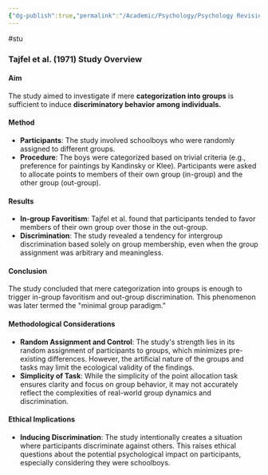 ```yaml
---
{"dg-publish":true,"permalink":"/Academic/Psychology/Psychology Revision/Study/Tajfel et al (1971)/"}
---
```


#stu 
### Tajfel et al. (1971) Study Overview

#### Aim

The study aimed to investigate if mere **categorization into groups** is sufficient to induce **discriminatory behavior among individuals.**

#### Method
- **Participants**: The study involved schoolboys who were randomly assigned to different groups.
- **Procedure**: The boys were categorized based on trivial criteria (e.g., preference for paintings by Kandinsky or Klee). Participants were asked to allocate points to members of their own group (in-group) and the other group (out-group).

#### Results
- **In-group Favoritism**: Tajfel et al. found that participants tended to favor members of their own group over those in the out-group.
- **Discrimination**: The study revealed a tendency for intergroup discrimination based solely on group membership, even when the group assignment was arbitrary and meaningless.

#### Conclusion
The study concluded that mere categorization into groups is enough to trigger in-group favoritism and out-group discrimination. This phenomenon was later termed the "minimal group paradigm."

#### Methodological Considerations
- **Random Assignment and Control**: The study's strength lies in its random assignment of participants to groups, which minimizes pre-existing differences. However, the artificial nature of the groups and tasks may limit the ecological validity of the findings.
- **Simplicity of Task**: While the simplicity of the point allocation task ensures clarity and focus on group behavior, it may not accurately reflect the complexities of real-world group dynamics and discrimination.

#### Ethical Implications

- **Inducing Discrimination**: The study intentionally creates a situation where participants discriminate against others. This raises ethical questions about the potential psychological impact on participants, especially considering they were schoolboys.
